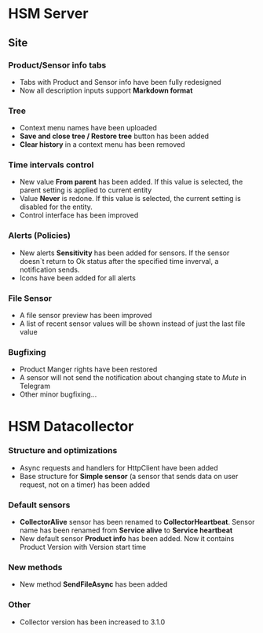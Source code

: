 # HSM Server

## Site

### Product/Sensor info tabs
* Tabs with Product and Sensor info have been fully redesigned
* Now all description inputs support **Markdown format**

### Tree
* Context menu names have been uploaded
* **Save and close tree / Restore tree** button has been added
* **Clear history** in a context menu has been removed

### Time intervals control
* New value **From parent** has been added. If this value is selected, the parent setting is applied to current entity
* Value **Never** is redone. If this value is selected, the current setting is disabled for the entity.
* Control interface has been improved

### Alerts (Policies)
* New alerts **Sensitivity** has been added for sensors. If the sensor doesn`t return to Ok status after the specified time inverval, a notification sends.
* Icons have been added for all alerts

### File Sensor
* A file sensor preview has been improved
* A list of recent sensor values will be shown instead of just the last file value

### Bugfixing
* Product Manger rights have been restored
* A sensor will not send the notification about changing state to *Mute* in Telegram
* Other minor bugfixing...

# HSM Datacollector

### Structure and optimizations
* Async requests and handlers for HttpClient have been added
* Base structure for **Simple sensor** (a sensor that sends data on user request, not on a timer) has been added

### Default sensors
* **CollectorAlive** sensor has been renamed to **CollectorHeartbeat**. Sensor name has been renamed from **Service alive** to **Service heartbeat**
* New default sensor **Product info** has been added. Now it contains Product Version with Version start time

### New methods
* New method **SendFileAsync** has been added

### Other
* Collector version has been increased to 3.1.0